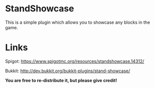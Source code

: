 # StandShowcase
This is a simple plugin which allows you to showcase any blocks in the game.

# Links
Spigot: https://www.spigotmc.org/resources/standshowcase.14312/

Bukkit: http://dev.bukkit.org/bukkit-plugins/stand-showcase/

**You are free to re-distribute it, but please give credit!**